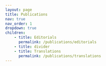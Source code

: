 ```yaml
---
layout: page
title: Publications
nav: true
nav_order: 1
dropdown: true
children:
    - title: Editorials
      permalink: /publications/editorials
    - title: divider
    - title: Translations
      permalink: /publications/translations
---
```

